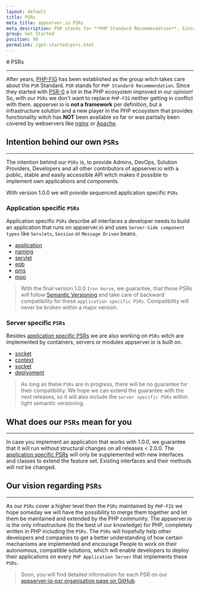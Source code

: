 ```yaml
---
layout: default
title: PSRs
meta_title: appserver.io PSRs
meta_description: PSR stands for **PHP Standard Recommendation**. Since PSR-0 appeared, a lot in the PHP ecosystem improved in our opinion!
group: Get Started
position: 90
permalink: /get-started/psrs.html
---
```


#<i class="fa fa-file-text-o"></i> PSRs
***

After years, [PHP-FIG](http://www.php-fig.org) has been established as the group witch takes care about the `PSR` Standard. `PSR` stands for `PHP Standard Recommendation`. Since they started with [PSR-0](http://www.php-fig.org/psr/psr-0) a lot in the PHP ecosystem improved in our opinion! So, with our `PSRs` we don't want to replace `PHP-FIG` neither getting in conflict with them. appserver.io is **not a framework** per definition, but a infrastructure solution and a new player in the PHP ecosystem that provides functionality witch has **NOT** been available so far or was partially been covered by webservers like [nginx](http://nginx.org) or [Apache](http://apache.org).

## Intention behind our own `PSRs`
***

The intention behind our `PSRs` is, to provide Admins, DevOps, Solution Providers, Developers and all other contributors of appserver.io with a public, stable and easily accessible API witch makes it possible to implement own applications and components.

With version 1.0.0 we will provide sequenced application specific `PSRs`

### Application specific `PSRs`

Application specific `PSRs` describe all interfaces a developer needs to build an application that runs on appserver.io and uses `Server-Side component types` like `Servlets`, `Session` or `Message Driven` beans.

* [application](https://github.com/appserver-io-psr/application)
* [naming](https://github.com/appserver-io-psr/naming)
* [servlet](https://github.com/appserver-io-psr/servlet)
* [epb](https://github.com/appserver-io-psr/epb)
* [pms](https://github.com/appserver-io-psr/pms)
* [mop](https://github.com/appserver-io-psr/mop)

> With the final version 1.0.0 `Iron Horse`, we guarantee, that these PSRs will follow [Semantic Versioning](http://semver.org) and take care of backward compatibility for these `application specific PSRs`. Compatibility will never be broken within a major version.

### Server specific `PSRs`

Besides [application specific PSRs](#application-specific-psrs) we are also working on `PSRs` witch are implemented by containers, servers or modules appserver.io is built on. 

* [socket](https://github.com/appserver-io-psr/socket)
* [context](https://github.com/appserver-io-psr/context)
* [socket](https://github.com/appserver-io-psr/http-message)
* [deplyoment](https://github.com/appserver-io-psr/deployment)

> As long as these `PSRs` are in progress, there will be no guarantee for their compatibility. We hope we can extend the guarantee with the next releases, so it will also include the `server specific PSRs` within tight semantic versioning. 

## What does our `PSRs` mean for you
***

In case you implement an application that works with 1.0.0, we guarantee that it will run without structural changes on all releases < 2.0.0. The [application specific PSRs](#application-specific-psrs) will only be supplemented with new interfaces and classes to extend the feature set. Existing interfaces and their methods will not be changed.

## Our vision regarding `PSRs`
***

As our `PSRs` cover a higher level then the `PSRs` maintained by `PHP-FIG` we hope someday we will have the possibility to merge them together and let them be maintained and extended by the PHP community. The appserver.io is the only infrastructure (to the best of our knowledge) for PHP, completely written in PHP including the `PSRs`. The `PSRs` will hopefully help other developers and companies to get a better understanding of how certain mechanisms are implemented and encourage People to work on their autonomous, compatible solutions, which will enable developers to deploy their applications on every `PHP Application Server` that implements these `PSRs`.

> Soon, you will find detailed information for each PSR on our [appserver-io-psr organisation page on GitHub](<https://github.com/appserver-io-psr>).

